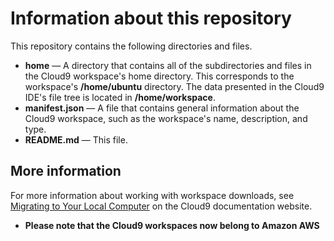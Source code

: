 # Information about this repository

This repository contains the following directories and files.

* **home** — A directory that contains all of the subdirectories and files in the Cloud9 workspace's home directory. This corresponds to the workspace's **/home/ubuntu** directory. The data presented in the Cloud9 IDE's file tree is located in **/home/workspace**.
* **manifest.json** — A file that contains general information about the Cloud9 workspace, such as the workspace's name, description, and type.
* **README.md** — This file.

## More information

For more information about working with workspace downloads, see [Migrating to Your Local Computer](https://docs.c9.io/docs/migrating-to-cloud9-offline) on the Cloud9 documentation website.


* **Please note that the Cloud9 workspaces now belong to Amazon AWS**
